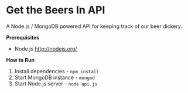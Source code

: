 Get the Beers In API
====================

A Node.js / MongoDB powered API for keeping track of our beer dickery.

**Prerequisites**

* Node.js http://nodejs.org/

**How to Run**

1. Install dependencies - ``` npm install ```
3. Start MongoDB instance - ``` mongod ```
4. Start Node.js server - ``` node api.js ```
